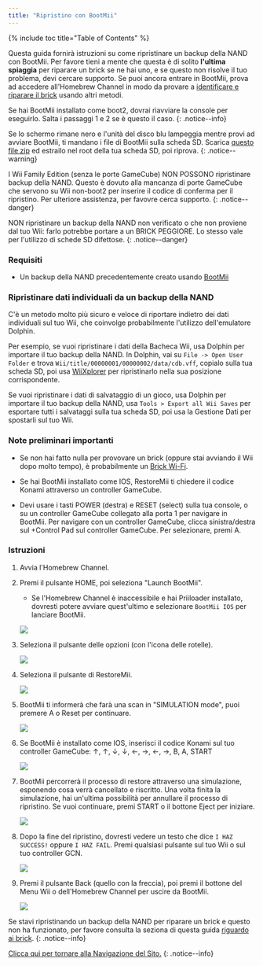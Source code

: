 ```yaml
---
title: "Ripristino con BootMii"
---
```


{% include toc title="Table of Contents" %}

Questa guida fornirà istruzioni su come ripristinare un backup della NAND con BootMii. Per favore tieni a mente che questa è di solito <strong>l'ultima spiaggia</strong> per riparare un brick se ne hai uno, e se questo non risolve il tuo problema, devi cercare supporto. Se puoi ancora entrare in BootMii, prova ad accedere all'Homebrew Channel in modo da provare a [identificare e riparare il brick](bricks) usando altri metodi.

Se hai BootMii installato come boot2, dovrai riavviare la console per eseguirlo. Salta i passaggi 1 e 2 se è questo il caso.
{: .notice--info}

Se lo schermo rimane nero e l'unità del disco blu lampeggia mentre provi ad avviare BootMii, ti mandano i file di BootMii sulla scheda SD. Scarica [questo file zip](https://static.hackmii.com/bootmii_sd_files.zip) ed estrailo nel root della tua scheda SD, poi riprova.
{: .notice--warning}

I Wii Family Edition (senza le porte GameCube) NON POSSONO ripristinare backup della NAND. Questo è dovuto alla mancanza di porte GameCube che servono su Wii non-boot2 per inserire il codice di conferma per il ripristino. Per ulteriore assistenza, per favovre cerca supporto.
{: .notice--danger}

NON ripristinare un backup della NAND non verificato o che non proviene dal tuo Wii: farlo potrebbe portare a un BRICK PEGGIORE. Lo stesso vale per l'utilizzo di schede SD difettose.
{: .notice--danger}

### Requisiti

* Un backup della NAND precedentemente creato usando [BootMii](bootmii)

### Ripristinare dati individuali da un backup della NAND

C'è un metodo molto più sicuro e veloce di riportare indietro dei dati individuali sul tuo Wii, che coinvolge probabilmente l'utilizzo dell'emulatore Dolphin.

Per esempio, se vuoi ripristinare i dati della Bacheca Wii, usa Dolphin per importare il tuo backup della NAND. In Dolphin, vai su `File -> Open User Folder` e trova `Wii/title/00000001/00000002/data/cdb.vff`, copialo sulla tua scheda SD, poi usa [WiiXplorer](https://oscwii.org/library/app/wiixplorer) per ripristinarlo nella sua posizione corrispondente.

Se vuoi ripristinare i dati di salvataggio di un gioco, usa Dolphin per importare il tuo backup della NAND, usa `Tools > Export all Wii Saves` per esportare tutti i salvataggi sulla tua scheda SD, poi usa la Gestione Dati per spostarli sul tuo Wii.

### Note preliminari importanti

+ Se non hai fatto nulla per provovare un brick (oppure stai avviando il Wii dopo molto tempo), è probabilmente un [Brick Wi-Fi](bricks#wi-fi-brick).

+ Se hai BootMii installato come IOS, RestoreMii ti chiedere il codice Konami attraverso un controller GameCube.

+ Devi usare i tasti POWER (destra) e RESET (select) sulla tua console, o su un controller GameCube collegato alla porta 1 per navigare in BootMii. Per navigare con un controller GameCube, clicca sinistra/destra sul +Control Pad sul controller GameCube. Per selezionare, premi A.

### Istruzioni

1. Avvia l'Homebrew Channel.
1. Premi il pulsante HOME, poi seleziona "Launch BootMii".
    + Se l'Homebrew Channel è inaccessibile e hai Priiloader installato, dovresti potere avviare quest'ultimo e selezionare `BootMii IOS` per lanciare BootMii.

    ![](/images/bootmii/BootMii_HBC.png)

1. Seleziona il pulsante delle opzioni (con l'icona delle rotelle).

    ![](/images/bootmii/BootMii_Gears.png)

1. Seleziona il pulsante di RestoreMii.

    ![](/images/bootmii/BootMii_Restore.png)

1. BootMii ti informerà che farà una scan in "SIMULATION mode", puoi premere A o Reset per continuare.

    ![](/images/bootmii/BootMii_NAND_Simulation.png)

1. Se BootMii è installato come IOS, inserisci il codice Konami sul tuo controller GameCube: ↑, ↑, ↓, ↓, ←, →, ←, →, B, A, START

    ![](/images/bootmii/BootMii_NAND_Konami.png)

1. BootMii percorrerà il processo di restore attraverso una simulazione, esponendo cosa verrà cancellato e riscritto. Una volta finita la simulazione, hai un'ultima possibilità per annullare il processo di ripristino. Se vuoi continuare, premi START o il bottone Eject per iniziare.

    ![](/images/bootmii/BootMii_NAND_Restore.png)

1. Dopo la fine del ripristino, dovresti vedere un testo che dice `I HAZ SUCCESS!` oppure `I HAZ FAIL`. Premi qualsiasi pulsante sul tuo Wii o sul tuo controller GCN.

    ![](/images/bootmii/BootMii_NAND_Restore_Success.png)

1. Premi il pulsante Back (quello con la freccia), poi premi il bottone del Menu Wii o dell'Homebrew Channel per uscire da BootMii.

    ![](/images/bootmii/BootMii_Return.png)

Se stavi ripristinando un backup della NAND per riparare un brick e questo non ha funzionato, per favore consulta la seziona di questa guida [riguardo ai brick](bricks).
{: .notice--info}

[Clicca qui per tornare alla Navigazione del Sito.](navigazione-sito)
{: .notice--info}
